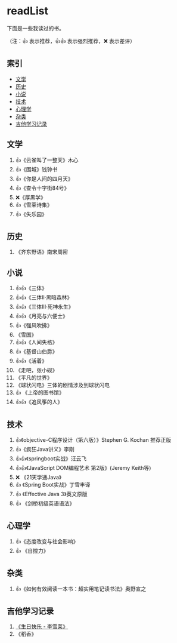 # readList
下面是一些我读过的书。

（注：:+1: 表示推荐，:+1::+1: 表示强烈推荐，:x: 表示差评）


## 索引

- [文学](#文学)
- [历史](#历史)
- [小说](#小说)
- [技术](#技术)
- [心理学](#心理学)
- [杂类](#杂类)
- [吉他学习记录](#吉他学习记录)


## 文学
1. :+1:《云雀叫了一整天》木心
1. :+1:《围城》钱钟书  
1. :+1:《你是人间的四月天》
1. :+1:《查令十字街84号》
1. :x:《厚黑学》
1. :+1:《雪莱诗集》
1. :+1:《失乐园》


## 历史
1. 《齐东野语》南宋周密


## 小说
1. :+1::+1:《三体》
1. :+1::+1:《三体Ⅱ·黑暗森林》
1. :+1::+1:《三体Ⅲ·死神永生》
1. :+1::+1:《月亮与六便士》
1. :+1:《强风吹拂》
1. 《雪国》
1. :+1::+1:《人间失格》
1. :+1:《基督山伯爵》
1. :+1::+1:《活着》
1. 《走吧，张小砚》
1. 《平凡的世界》
1. 《球状闪电》三体的剧情涉及到球状闪电
1. :+1: 《上帝的图书馆》
1. :+1::+1:《追风筝的人》


## 技术
1. :+1:《objective-C程序设计（第六版）》Stephen G. Kochan 推荐正版
1. :+1:《疯狂Java讲义》李刚
1. :+1::+1:《springboot实战》汪云飞
1. :+1::+1:《JavaScript DOM编程艺术 第2版》(Jeremy Keith等)
1. :x: 《21天学通Java》
1. :+1: 《Spring Boot实战》丁雪丰译
1. :+1: 《Effective Java 3》英文原版
1. :+1: 《剑桥初级英语语法》


## 心理学
1. :+1:《态度改变与社会影响》
1. :+1: 《自控力》


## 杂类
1. :+1:《如何有效阅读一本书：超实用笔记读书法》奥野宣之


## 吉他学习记录
1. [《生日快乐 - 李雪莱》](https://www.bilibili.com/video/av26711197)
1. 《稻香》
